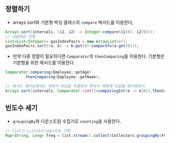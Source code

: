 ## 정렬하기
- arrays sort와 기본형 박싱 클래스의 `compare` 메서드를 이용한다,
```java
Arrays.sort(intervals, (i1, i2) -> Integer.compare(i1[0], i2[0]));
// 내림차순 정렬
List<List<Integer>> gasIndexPairs = new ArrayList<>();
gasIndexPairs.sort((a, b) -> b.get(0).compareTo(a.get(0)));
```
- 만약 다중 정렬이 필요하다면 `Comparator`의 `thenComparing`을 이용한다. 기본형은 기본형을 위한 메서드를 이용한다.
```java
Comparator.comparing(Employee::getAge)
        .thenComparing(Employee::getName);
```
```java
// 메서드 체이닝에서는 자바가 타입을 추론하지 못하기 때문에 타입을 명시해준다.
Arrays.sort(intervals, Comparator.<int[]>comparingInt(e -> e[0]).thenComparingInt(e -> e[1]))
```

## 빈도수 세기
- `groupingBy`와 다운스트림 수집기로 `counting`을 사용한다.
```java
// list가 List<String>으로 가정
Map<String, Long> freq = list.stream().collect(Collectors.groupingBy(Function.identity(), Collectors.counting()));
```
